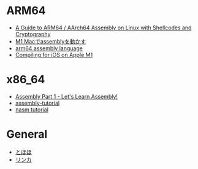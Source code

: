 <!--
 FileName:      README
 Author:        8ucchiman
 CreatedDate:   2023-09-22 17:57:27
 LastModified:  2023-01-25 10:56:12 +0900
 Reference:     https://modexp.wordpress.com/2018/10/30/arm64-assembly/#arch
                https://note.com/narikon/n/n714829b46475
                https://engineering.mercari.com/en/blog/entry/20211129-compiling-for-ios-on-apple-m1/
 Description:   ---
-->



# ARM64
- [A Guide to ARM64 / AArch64 Assembly on Linux with Shellcodes and Cryptography](https://modexp.wordpress.com/2018/10/30/arm64-assembly/#arch)
- [M1 Macでassemblyを動かす](https://note.com/narikon/n/n714829b46475)
- [arm64 assembly language](https://nw.tsuda.ac.jp/lec/arm64/mac_m1/)
- [Compiling for iOS on Apple M1](https://engineering.mercari.com/en/blog/entry/20211129-compiling-for-ios-on-apple-m1/)

# x86_64
- [Assembly Part 1 - Let's Learn Assembly!](https://www.section.io/engineering-education/assembly-part-1/)
- [assembly-tutorial](https://github.com/mschwartz/assembly-tutorial)
- [nasm tutorial](https://cs.lmu.edu/~ray/notes/nasmtutorial/)


# General
- [とほほ](https://www.tohoho-web.com/ex/assembler.html)
- [リンカ](https://iarkk.sakura.ne.jp/download/ILINK%20Guide%20ver01_202426.pdf)
